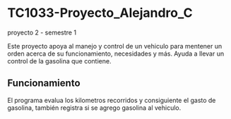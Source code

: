# TC1033-Proyecto_Alejandro_C
proyecto 2 - semestre 1

Este proyecto apoya al manejo y control de un vehiculo para mentener un orden acerca de su funcionamiento, necesidades y más. Ayuda a llevar un control de la gasolina que contiene.

## Funcionamiento
El programa evalua los kilometros recorridos y consiguiente el gasto de gasolina, también registra si se agrego gasolina al vehiculo.